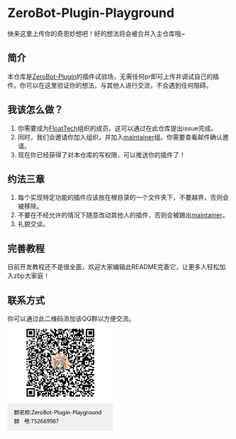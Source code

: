 # ZeroBot-Plugin-Playground
快来这里上传你的奇思妙想吧！好的想法将会被合并入主仓库哦~
## 简介
本仓库是[ZeroBot-Plugin](https://github.com/FloatTech/ZeroBot-Plugin)的插件试验场，无需任何pr即可上传并调试自己的插件。你可以在这里验证你的想法，与其他人进行交流，不会遇到任何阻碍。
## 我该怎么做？
1. 你需要成为[FloatTech](https://github.com/FloatTech)组织的成员。这可以通过在此仓库提出issue完成。
2. 同时，我们会邀请你加入组织，并加入[maintainer](https://github.com/orgs/FloatTech/teams/maintainer)组。你需要查看邮件确认邀请。
3. 现在你已经获得了对本仓库的写权限，可以推送你的插件了！
## 约法三章
1. 每个实现特定功能的插件应该放在根目录的一个文件夹下，不要越界，否则会被移除。
2. 不要在不经允许的情况下随意改动其他人的插件，否则会被踢出[maintainer](https://github.com/orgs/FloatTech/teams/maintainer)。
3. 礼貌交谈。
## 完善教程
目前开发教程还不是很全面，欢迎大家编辑此README完善它，让更多人轻松加入zbp大家庭！
## 联系方式
你可以通过此二维码添加该QQ群以方便交流。
[![二维码](.github/qrcode.png "二维码")](https://jq.qq.com/?_wv=1027&k=IywkLqoL "二维码")